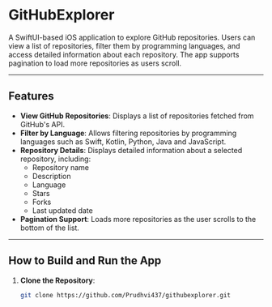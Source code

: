 # GitHubExplorer

A SwiftUI-based iOS application to explore GitHub repositories. Users can view a list of repositories, filter them by programming languages, and access detailed information about each repository. The app supports pagination to load more repositories as users scroll.

---

## Features

- **View GitHub Repositories**: Displays a list of repositories fetched from GitHub's API.
- **Filter by Language**: Allows filtering repositories by programming languages such as Swift, Kotlin, Python, Java and  JavaScript.
- **Repository Details**: Displays detailed information about a selected repository, including:
  - Repository name
  - Description
  - Language
  - Stars
  - Forks
  - Last updated date
- **Pagination Support**: Loads more repositories as the user scrolls to the bottom of the list.

---

## How to Build and Run the App

1. **Clone the Repository**:
   ```bash
   git clone https://github.com/Prudhvi437/githubexplorer.git

